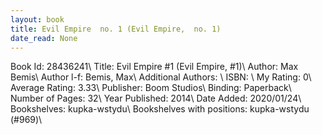 ```yaml
---
layout: book
title: Evil Empire  no. 1 (Evil Empire,  no. 1)
date_read: None
---
```


Book Id: 28436241\ 
Title: Evil Empire #1 (Evil Empire, #1)\ 
Author: Max Bemis\ 
Author l-f: Bemis, Max\ 
Additional Authors: \ 
ISBN: \ 
My Rating: 0\ 
Average Rating: 3.33\ 
Publisher: Boom Studios\ 
Binding: Paperback\ 
Number of Pages: 32\ 
Year Published: 2014\ 
Date Added: 2020/01/24\ 
Bookshelves: kupka-wstydu\ 
Bookshelves with positions: kupka-wstydu (#969)\ 


